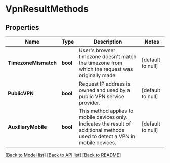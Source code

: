 # VpnResultMethods

## Properties
Name | Type | Description | Notes
------------ | ------------- | ------------- | -------------
**TimezoneMismatch** | **bool** | User's browser timezone doesn't match the timezone from which the request was originally made. | [default to null]
**PublicVPN** | **bool** | Request IP address is owned and used by a public VPN service provider. | [default to null]
**AuxiliaryMobile** | **bool** | This method applies to mobile devices only. Indicates the result of additional methods used to detect a VPN in mobile devices. | [default to null]

[[Back to Model list]](../README.md#documentation-for-models) [[Back to API list]](../README.md#documentation-for-api-endpoints) [[Back to README]](../README.md)

